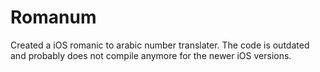 # Romanum

Created a iOS romanic to arabic number translater. The code is outdated and probably does not compile anymore for the newer iOS versions.
